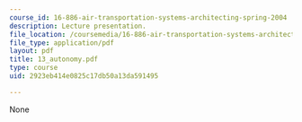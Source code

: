 ```yaml
---
course_id: 16-886-air-transportation-systems-architecting-spring-2004
description: Lecture presentation.
file_location: /coursemedia/16-886-air-transportation-systems-architecting-spring-2004/2923eb414e0825c17db50a13da591495_13_autonomy.pdf
file_type: application/pdf
layout: pdf
title: 13_autonomy.pdf
type: course
uid: 2923eb414e0825c17db50a13da591495

---
```

None